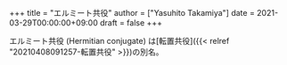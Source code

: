 +++
title = "エルミート共役"
author = ["Yasuhito Takamiya"]
date = 2021-03-29T00:00:00+09:00
draft = false
+++

エルミート共役 (Hermitian conjugate) は[転置共役]({{< relref "20210408091257-転置共役" >}})の別名。
